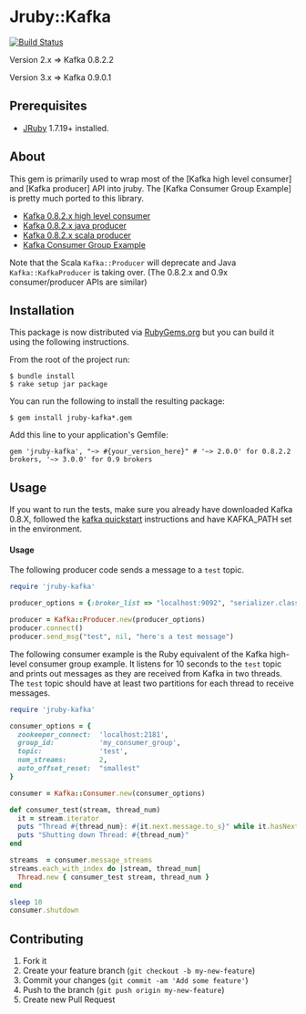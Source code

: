 # Jruby::Kafka

[![Build Status](https://travis-ci.org/joekiller/jruby-kafka.svg?branch=master)](https://travis-ci.org/joekiller/jruby-kafka)

Version 2.x => Kafka 0.8.2.2

Version 3.x => Kafka 0.9.0.1

## Prerequisites

* [JRuby] 1.7.19+ installed.

[Apache Kafka]: http://kafka.apache.org/
[JRuby]: http://jruby.org/

## About

This gem is primarily used to wrap most of the [Kafka high level consumer] and [Kafka producer] API into
jruby.
The [Kafka Consumer Group Example] is pretty much ported to this library.

  - [Kafka 0.8.2.x high level consumer](http://kafka.apache.org/082/documentation.html#highlevelconsumerapi)
  - [Kafka 0.8.2.x java producer](http://kafka.apache.org/082/javadoc/index.html?org/apache/kafka/clients/producer/KafkaProducer.html)
  - [Kafka 0.8.2.x scala producer](http://kafka.apache.org/082/documentation.html#producerapi)
  - [Kafka Consumer Group Example](https://cwiki.apache.org/confluence/display/KAFKA/Consumer+Group+Example)
  
Note that the Scala `Kafka::Producer` will deprecate and Java `Kafka::KafkaProducer` is taking over.
(The 0.8.2.x and 0.9x consumer/producer APIs are similar)

## Installation

This package is now distributed via [RubyGems.org](http://rubygems.org) but you can build it using the following instructions.

From the root of the project run:

    $ bundle install
    $ rake setup jar package

You can run the following to install the resulting package:

    $ gem install jruby-kafka*.gem

Add this line to your application's Gemfile:

    gem 'jruby-kafka', "~> #{your_version_here}" # '~> 2.0.0' for 0.8.2.2 brokers, '~> 3.0.0' for 0.9 brokers

## Usage

If you want to run the tests, make sure you already have downloaded Kafka 0.8.X, followed the [kafka quickstart]
instructions and have KAFKA_PATH set in the environment.

[kafka quickstart]: http://kafka.apache.org/documentation.html#quickstart

#### Usage

The following producer code sends a message to a `test` topic.

```ruby
require 'jruby-kafka'

producer_options = {:broker_list => "localhost:9092", "serializer.class" => "kafka.serializer.StringEncoder"}

producer = Kafka::Producer.new(producer_options)
producer.connect()
producer.send_msg("test", nil, "here's a test message")    
```

The following consumer example is the Ruby equivalent of the Kafka high-level consumer group example. It listens for 10 seconds to the `test` topic and prints out messages as they are received from Kafka in two threads.  The `test` topic should have at least two partitions for each thread to receive messages.

```ruby
require 'jruby-kafka'

consumer_options = {
  zookeeper_connect:  'localhost:2181',
  group_id:           'my_consumer_group',
  topic:              'test',
  num_streams:        2,
  auto_offset_reset:  "smallest"
}

consumer = Kafka::Consumer.new(consumer_options)

def consumer_test(stream, thread_num)
  it = stream.iterator
  puts "Thread #{thread_num}: #{it.next.message.to_s}" while it.hasNext 
  puts "Shutting down Thread: #{thread_num}"
end

streams  = consumer.message_streams
streams.each_with_index do |stream, thread_num|
  Thread.new { consumer_test stream, thread_num }
end

sleep 10
consumer.shutdown
```

## Contributing

1. Fork it
2. Create your feature branch (`git checkout -b my-new-feature`)
3. Commit your changes (`git commit -am 'Add some feature'`)
4. Push to the branch (`git push origin my-new-feature`)
5. Create new Pull Request
